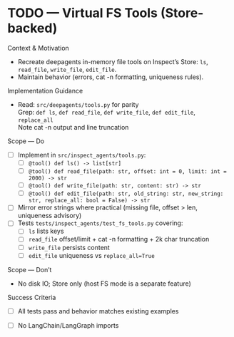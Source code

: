 # TODO — Virtual FS Tools (Store-backed)

Context & Motivation
- Recreate deepagents in-memory file tools on Inspect’s Store: `ls`, `read_file`, `write_file`, `edit_file`.
- Maintain behavior (errors, cat -n formatting, uniqueness rules).

Implementation Guidance
- Read: `src/deepagents/tools.py` for parity  
  Grep: `def ls`, `def read_file`, `def write_file`, `def edit_file`, `replace_all`  
  Note cat -n output and line truncation

Scope — Do
- [ ] Implement in `src/inspect_agents/tools.py`:
  - [ ] `@tool() def ls() -> list[str]`
  - [ ] `@tool() def read_file(path: str, offset: int = 0, limit: int = 2000) -> str`
  - [ ] `@tool() def write_file(path: str, content: str) -> str`
  - [ ] `@tool() def edit_file(path: str, old_string: str, new_string: str, replace_all: bool = False) -> str`
- [ ] Mirror error strings where practical (missing file, offset > len, uniqueness advisory)
- [ ] Tests `tests/inspect_agents/test_fs_tools.py` covering:
  - [ ] `ls` lists keys
  - [ ] `read_file` offset/limit + cat -n formatting + 2k char truncation
  - [ ] `write_file` persists content
  - [ ] `edit_file` uniqueness vs `replace_all=True`

Scope — Don’t
- No disk IO; Store only (host FS mode is a separate feature)

Success Criteria
- [ ] All tests pass and behavior matches existing examples
- [ ] No LangChain/LangGraph imports

